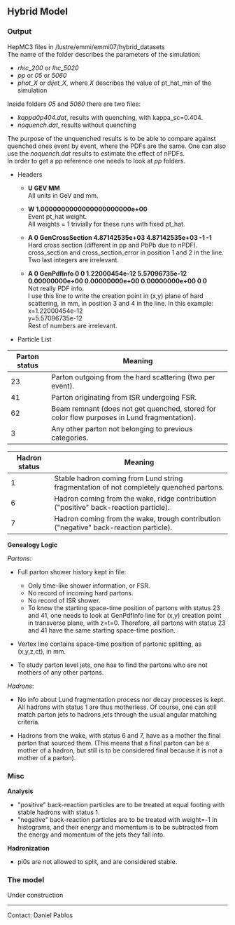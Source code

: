 ## Hybrid Model

### Output
HepMC3 files in /lustre/emmi/emmi07/hybrid_datasets<br/>
The name of the folder describes the parameters of the simulation:<br/>
* *rhic_200* or *lhc_5020*
* *pp* or *05* or *5060*
* *phot_X* or *dijet_X*, where *X* describes the value of pt_hat_min of the simulation

Inside folders *05* and *5060* there are two files:
* *kappa0p404.dat*, results with quenching, with kappa_sc=0.404.
* *noquench.dat*, results without quenching

The purpose of the unquenched results is to be able to compare against quenched ones event by event, where the PDFs are the same. One can also use the *noquench.dat* results to estimate the effect of nPDFs. <br/>
In order to get a pp reference one needs to look at *pp* folders.

* Headers

  * __U GEV MM__<br/>
   All units in GeV and mm.

  * __W 1.0000000000000000000000e+00__<br/>
   Event pt_hat weight.<br/>
   All weights = 1 trivially for these runs with fixed pt_hat.

  * __A 0 GenCrossSection 4.87142535e+03 4.87142535e+03 -1 -1__<br/>
   Hard cross section (different in pp and PbPb due to nPDF).<br/>
   cross_section and cross_section_error in position 1 and 2 in the line.<br/>
   Two last integers are irrelevant.

  * __A 0 GenPdfInfo 0 0 1.22000454e-12 5.57096735e-12 0.00000000e+00 0.00000000e+00 0.00000000e+00 0 0__<br/>
   Not really PDF info.<br/>
   I use this line to write the creation point in (x,y) plane of hard scattering, in mm, in position 3 and 4 in the line. In this example:<br/>
   x=1.22000454e-12<br/>
   y=5.57096735e-12<br/>
   Rest of numbers are irrelevant.

* Particle List

Parton status | Meaning
--------------|--------
23 | Parton outgoing from the hard scattering (two per event).
41 | Parton originating from ISR undergoing FSR.
62 | Beam remnant (does not get quenched, stored for color flow purposes in Lund fragmentation).
3 | Any other parton not belonging to previous categories.

Hadron status | Meaning
--------------|--------
1 | Stable hadron coming from Lund string fragmentation of not completely quenched partons.
6 | Hadron coming from the wake, ridge contribution ("positive" back-reaction particle).
7 | Hadron coming from the wake, trough contribution ("negative" back-reaction particle).

__Genealogy Logic__

_Partons_:
* Full parton shower history kept in file:
  * Only time-like shower information, or FSR.
  * No record of incoming hard partons.
  * No record of ISR shower.
  * To know the starting space-time position of partons with status 23 and 41, one needs to look at GenPdfInfo line for (x,y) creation point in transverse plane, with z=t=0. Therefore, all partons with status 23 and 41 have the same starting space-time position.
          
* Vertex line contains space-time position of partonic splitting, as (x,y,z,ct), in mm.

* To study parton level jets, one has to find the partons who are not mothers of any other partons.

_Hadrons_:
* No info about Lund fragmentation process nor decay processes is kept. All hadrons with status 1 are thus motherless. Of course, one can still match parton jets to hadrons jets through the usual angular matching criteria.

* Hadrons from the wake, with status 6 and 7, have as a mother the final parton that sourced them. (This means that a final parton can be a mother of a hadron, but still is to be considered final because it is not a mother of a parton).

### Misc

__Analysis__

* "positive" back-reaction particles are to be treated at equal footing with stable hadrons with status 1.
* "negative" back-reaction particles are to be treated with weight=-1 in histograms, and their energy and momentum is to be subtracted from the energy and momentum of the jets they fall into.

__Hadronization__

* pi0s are not allowed to split, and are considered stable.

### The model
Under construction

<hr>

Contact: Daniel Pablos
